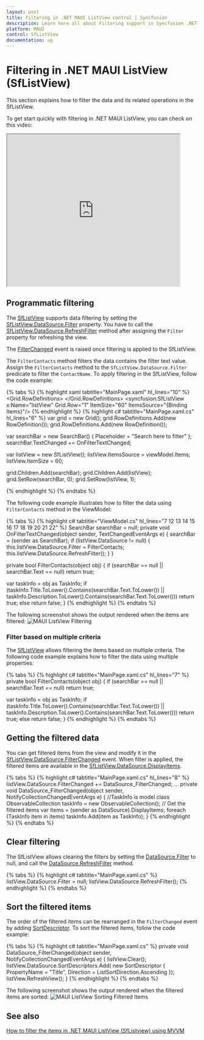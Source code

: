 ```yaml
---
layout: post
title: Filtering in .NET MAUI ListView control | Syncfusion
description: Learn here all about Filtering support in Syncfusion .NET MAUI ListView (SfListView) control and more.
platform: MAUI
control: SfListView
documentation: ug
---
```


# Filtering in .NET MAUI ListView (SfListView)

This section explains how to filter the data and its related operations in the SfListView.

To get start quickly with filtering in .NET MAUI ListView, you can check on this video:
<style>#MAUIListViewFilteringVideoTutorial{width : 90% !important; height: 400px !important }</style> <iframe id='MAUIListViewFilteringVideoTutorial' src='https://www.youtube.com/embed/IedulwH4h4c'></iframe>

## Programmatic filtering

The [SfListView](https://help.syncfusion.com/cr/maui/Syncfusion.Maui.ListView.SfListView.html) supports data filtering by setting the [SfListView.DataSource.Filter](https://help.syncfusion.com/cr/maui/Syncfusion.DataSource.DataSource.html#Syncfusion_DataSource_DataSource_Filter) property. You have to call the [SfListView.DataSource.RefreshFilter](https://help.syncfusion.com/cr/maui/Syncfusion.DataSource.DataSource.html#Syncfusion_DataSource_DataSource_RefreshFilter) method after assigning the `Filter` property for refreshing the view.

The [FilterChanged](https://help.syncfusion.com/cr/maui/Syncfusion.DataSource.DataSource.html#Syncfusion_DataSource_DataSource_FilterChanged) event is raised once filtering is applied to the SfListView.

The `FilterContacts` method filters the data contains the filter text value. Assign the `FilterContacts` method to the `SfListView.DataSource.Filter` predicate to filter the `ContactName`. To apply filtering in the SfListView, follow the code example:

{% tabs %}
{% highlight xaml tabtitle="MainPage.xaml" hl_lines="10" %}
<ContentPage xmlns:syncfusion="clr-namespace:Syncfusion.Maui.ListView;assembly=Syncfusion.Maui.ListView">
 <Grid>
    <Grid.RowDefinitions>
      <RowDefinition Height="Auto"/>
      <RowDefinition Height="Auto"/>
    </Grid.RowDefinitions>
    <SearchBar x:Name="filterText"
               HeightRequest="40"
               Placeholder="Search here to filter"
               TextChanged="OnFilterTextChanged"/>
    <syncfusion:SfListView x:Name="listView" Grid.Row="1" 
                           ItemSize="60" 
                           ItemsSource="{Binding Items}"/>
  </Grid>
</ContentPage>
{% endhighlight %}
{% highlight c# tabtitle="MainPage.xaml.cs" hl_lines="6" %}
var grid = new Grid();
grid.RowDefinitions.Add(new RowDefinition());
grid.RowDefinitions.Add(new RowDefinition());

var searchBar = new SearchBar() { Placeholder = "Search here to filter" };
searchBar.TextChanged += OnFilterTextChanged;

var listView = new SfListView();
listView.ItemsSource = viewModel.Items;
listView.ItemSize = 60;

grid.Children.Add(searchBar);
grid.Children.Add(listView);
grid.SetRow(searchBar, 0);
grid.SetRow(listView, 1);

{% endhighlight %}
{% endtabs %}
 
The following code example illustrates how to filter the data using `FilterContacts` method in the ViewModel:

{% tabs %}
{% highlight c# tabtitle="ViewModel.cs" hl_lines="7 12 13 14 15 16 17 18 19 20 21 22" %}
SearchBar searchBar = null;
private void OnFilterTextChanged(object sender, TextChangedEventArgs e)
{
  searchBar = (sender as SearchBar);
  if (listView.DataSource != null)
  {
    this.listView.DataSource.Filter = FilterContacts;
    this.listView.DataSource.RefreshFilter();
  }
}
 
private bool FilterContacts(object obj)
{
  if (searchBar == null || searchBar.Text == null)
     return true;

  var taskInfo = obj as TaskInfo;
   if (taskInfo.Title.ToLower().Contains(searchBar.Text.ToLower()) || taskInfo.Description.ToLower().Contains(searchBar.Text.ToLower()))
      return true;
  else
      return false;
}
{% endhighlight %}
{% endtabs %}

The following screenshot shows the output rendered when the items are filtered:
![MAUI ListView Filtering](Images/filtering/maui-listview-filtering-items.png)



### Filter based on multiple criteria

The [SfListView](https://help.syncfusion.com/cr/maui/Syncfusion.Maui.ListView.SfListView.html) allows filtering the items based on multiple criteria. The following code example explains how to  filter the data using multiple properties:

{% tabs %}
{% highlight c# tabtitle="MainPage.xaml.cs" hl_lines="7" %}
private bool FilterContacts(object obj)
{
  if (searchBar == null || searchBar.Text == null)
     return true;

  var taskInfo = obj as TaskInfo;
   if (taskInfo.Title.ToLower().Contains(searchBar.Text.ToLower()) || taskInfo.Description.ToLower().Contains(searchBar.Text.ToLower()))
      return true;
   else
      return false;
}
{% endhighlight %}
{% endtabs %}

## Getting the filtered data

You can get filtered items from the view and modify it in the [SfListView.DataSource.FilterChanged](https://help.syncfusion.com/cr/maui/Syncfusion.DataSource.DataSource.html#Syncfusion_DataSource_DataSource_FilterChanged) event. When filter is applied, the filtered items are available in the [SfListView.DataSource.DisplayItems](https://help.syncfusion.com/cr/maui/Syncfusion.DataSource.DataSource.html#Syncfusion_DataSource_DataSource_DisplayItems).

{% tabs %}
{% highlight c# tabtitle="MainPage.xaml.cs" hl_lines="8" %}
listView.DataSource.FilterChanged += DataSource_FilterChanged;
...
private void DataSource_FilterChanged(object sender, NotifyCollectionChangedEventArgs e)
{
   //TaskInfo is model class 
 ObservableCollection<TaskInfo> taskInfo = new ObservableCollection<TaskInfo>();
  // Get the filtered items
  var items = (sender as DataSource).DisplayItems;
  foreach (TaskInfo item in items)
     taskInfo.Add(item as TaskInfo);
}
{% endhighlight %}
{% endtabs %}

## Clear filtering

The SfListView allows clearing the filters by setting the [DataSource.Filter](https://help.syncfusion.com/cr/maui/Syncfusion.DataSource.DataSource.html#Syncfusion_DataSource_DataSource_Filter) to null, and call the [DataSource.RefreshFilter](https://help.syncfusion.com/cr/maui/Syncfusion.DataSource.DataSource.html#Syncfusion_DataSource_DataSource_RefreshFilter) method.

{% tabs %}
{% highlight c# tabtitle="MainPage.xaml.cs" %}
listView.DataSource.Filter = null;
listView.DataSource.RefreshFilter();
{% endhighlight %}
{% endtabs %}

## Sort the filtered items

The order of the filtered items can be rearranged in the `FilterChanged` event by adding [SortDescriptor](https://help.syncfusion.com/cr/maui/Syncfusion.DataSource.SortDescriptor.html). To sort the filtered items, follow the code example:

{% tabs %}
{% highlight c# tabtitle="MainPage.xaml.cs" %}
private void DataSource_FilterChanged(object sender, NotifyCollectionChangedEventArgs e)
{
  listView.Clear();
  listView.DataSource.SortDescriptors.Add(
          new SortDescriptor 
          { 
             PropertyName = "Title", 
             Direction = ListSortDirection.Ascending 
          }); 
  listView.RefreshView();
}
{% endhighlight %}
{% endtabs %}

The following screenshot shows the output rendered when the filtered items are sorted:
![MAUI ListView Sorting Filtered Items](Images/filtering/maui-listview-sorting-filtered-items.png)

## See also

[How to filter the items in .NET MAUI ListView (SfListview) using MVVM](https://www.syncfusion.com/kb/13060/)
